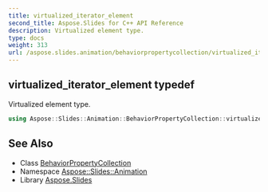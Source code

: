 ```yaml
---
title: virtualized_iterator_element
second_title: Aspose.Slides for C++ API Reference
description: Virtualized element type.
type: docs
weight: 313
url: /aspose.slides.animation/behaviorpropertycollection/virtualized_iterator_element/
---
```

## virtualized_iterator_element typedef


Virtualized element type.

```cpp
using Aspose::Slides::Animation::BehaviorPropertyCollection::virtualized_iterator_element =  typename iterator_holder_type::virtualized_iterator_element
```

## See Also

* Class [BehaviorPropertyCollection](../)
* Namespace [Aspose::Slides::Animation](../../)
* Library [Aspose.Slides](../../../)